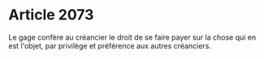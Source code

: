 # Article 2073

Le gage confère au créancier le droit de se faire payer sur la chose qui en est l'objet, par privilège et préférence aux autres créanciers.